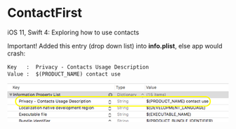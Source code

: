 # ContactFirst
iOS 11, Swift 4: Exploring how to use contacts

Important! Added this entry (drop down list) into **info.plist**, else app would crash:

``` 
Key   :  Privacy - Contacts Usage Description     
Value :  $(PRODUCT_NAME) contact use 
```

![info.plist](https://github.com/hoantran/ContactFirst/blob/master/info.png "Important!")
